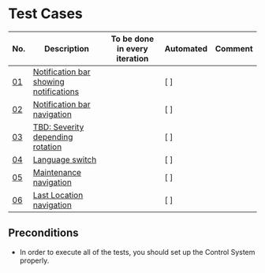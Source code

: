 # Test Cases

| No. | Description    | To be done in every iteration   | Automated | Comment   |
|----|---------------|-----------|-----------|-----------|
| [01](01_notification_bar_showing_notifications.md) | [Notification bar showing notifications](01_notification_bar_showing_notifications.md) | | [ ] | |
| [02](02_notification_bar_navigation.md) | [Notification bar navigation](02_notification_bar_navigation.md) | | [ ] | |
| [03](03_severity_depending_rotation.md) | [TBD: Severity depending rotation](03_severity_depending_rotation.md) | | [ ] | |
| [04](04_language_switch.md) | [Language switch](04_language_switch.md) |  |[ ] | |
| [05](05_maintenance_navigation.md)| [Maintenance navigation](05_maintenance_navigation.md) | | [ ] | |
| [06](06_last_location_navigation.md) | [Last Location navigation](06_last_location_navigation.md) | | [ ] | |

## Preconditions

* In order to execute all of the tests, you should set up the Control System properly.